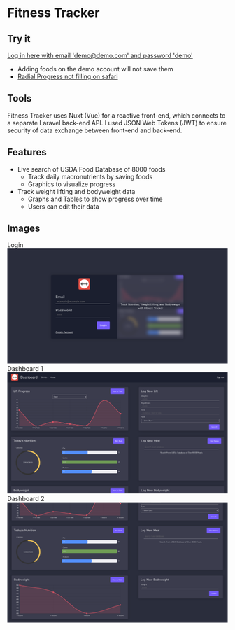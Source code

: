 # Fitness Tracker

## Try it
[Log in here with email 'demo@demo.com' and password 'demo'](http://austinmbailey.com/projects/fitness-tracker/)
* Adding foods on the demo account will not save them
* [Radial Progress not filling on safari](https://github.com/austinbailey1114/FitnessTracker-Nuxt-Laravel/issues/18)
## Tools
Fitness Tracker uses Nuxt (Vue) for a reactive front-end, which connects to a separate Laravel back-end API. I used JSON Web Tokens (JWT) to ensure security of data exchange between front-end and back-end.
## Features
* Live search of USDA Food Database of 8000 foods
    * Track daily macronutrients by saving foods
    * Graphics to visualize progress
* Track weight lifting and bodyweight data
    * Graphs and Tables to show progress over time
    * Users can edit their data
## Images
Login
![alt text](https://github.com/austinbailey1114/FitnessTracker-Nuxt-Laravel/raw/master/github-images/login.png "Login")
Dashboard 1
![alt text](https://github.com/austinbailey1114/FitnessTracker-Nuxt-Laravel/raw/master/github-images/main.png "Dashboard 1")
Dashboard 2
![alt text](https://github.com/austinbailey1114/FitnessTracker-Nuxt-Laravel/raw/master/github-images/main-low.png "Dashboard 2")
